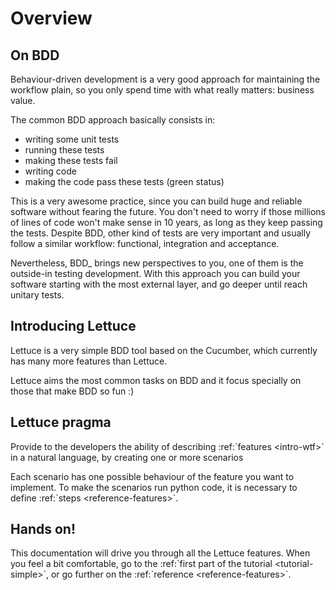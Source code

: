 Overview
========

On BDD
------

Behaviour-driven development is a very good approach for maintaining the
workflow plain, so you only spend time with what really matters:
business value.

The common BDD approach basically consists in:

-   writing some unit tests
-   running these tests
-   making these tests fail
-   writing code
-   making the code pass these tests (green status)

This is a very awesome practice, since you can build huge and reliable
software without fearing the future. You don't need to worry if those
millions of lines of code won't make sense in 10 years, as long as they
keep passing the tests. Despite BDD, other kind of tests are very
important and usually follow a similar workflow: functional, integration
and acceptance.

Nevertheless, BDD\_ brings new perspectives to you, one of them is the
outside-in testing development. With this approach you can build your
software starting with the most external layer, and go deeper until
reach unitary tests.

Introducing Lettuce
-------------------

Lettuce is a very simple BDD tool based on the Cucumber, which currently
has many more features than Lettuce.

Lettuce aims the most common tasks on BDD and it focus specially on
those that make BDD so fun :)

Lettuce pragma
--------------

Provide to the developers the ability of describing :ref:\`features
\<intro-wtf\>\` in a natural language, by creating one or more scenarios

Each scenario has one possible behaviour of the feature you want to
implement. To make the scenarios run python code, it is necessary to
define :ref:\`steps \<reference-features\>\`.

Hands on!
---------

This documentation will drive you through all the Lettuce features. When
you feel a bit comfortable, go to the :ref:\`first part of the tutorial
\<tutorial-simple\>\`, or go further on the :ref:\`reference
\<reference-features\>\`.

